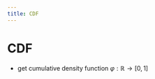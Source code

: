 ```yaml
---
title: CDF
---
```


# CDF
- get cumulative density function $\varphi : \mathbb{R} \rightarrow [0,1]$



























